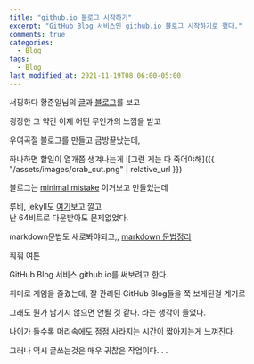 ```yaml
---
title: "github.io 블로그 시작하기"
excerpt: "GitHub Blog 서비스인 github.io 블로그 시작하기로 했다."
comments: true
categories:
  - Blog
tags:
  - Blog
last_modified_at: 2021-11-19T08:06:00-05:00
---
```


서핑하다 황준일님의 [글](https://zuminternet.github.io/zum-front-recurit-review/)과 [블로그](https://junilhwang.github.io/)를 보고

굉장한 그 약간 이제 어떤 무언가의 느낌을 받고

우여곡절 블로그를 만들고 금방끝났는데,

하나하면 할일이 열개쯤 생겨나는게
![그런 게는 다 죽어야해]({{ "/assets/images/crab_cut.png" | relative_url }})

블로그는 [minimal mistake](https://velog.io/@eona1301/Github-Blog-Jekyll-minimal-mistakes-%EC%8B%9C%EC%9E%91%ED%95%98%EA%B8%B0) 이거보고 만들었는데

루비, jekyll도 [여기](https://jujeonghwan.github.io/jekyll/how-to-install-ruby-and-jekyll-on-windows-10-kr/)보고 깔고<br>
난 64비트로 다운받아도 문제없었다.

markdown문법도 새로봐야되고,, [markdown 문법정리](https://heropy.blog/2017/09/30/markdown/)

훠훠 여튼

GitHub Blog 서비스 github.io를 써보려고 한다.

취미로 게임을 즐겼는데, 잘 관리된 GitHub Blog들을 쭉 보게된걸 계기로

그래도 뭔가 남기지 않으면 안될 것 같다. 라는 생각이 들었다.

나이가 들수록 머리속에도 점점 사라지는 시간이 짧아지는게 느껴진다.

그러나 역시 글쓰는것은 매우 귀찮은 작업이다. . .
